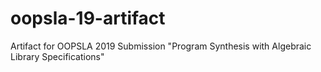 # oopsla-19-artifact
Artifact for OOPSLA 2019 Submission "Program Synthesis with Algebraic Library Specifications"

